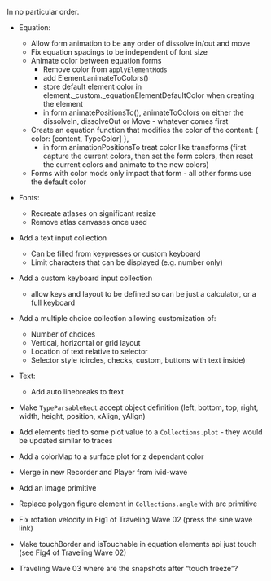 In no particular order.

* Equation:
  - Allow form animation to be any order of dissolve in/out and move
  - Fix equation spacings to be independent of font size
  - Animate color between equation forms
    - Remove color from `applyElementMods`
    - add Element.animateToColors()
    - store default element color in element._custom._equationElementDefaultColor when creating the element
    - in form.animatePositionsTo(), animateToColors on either the dissolveIn, dissolveOut or Move - whatever comes first
  - Create an equation function that modifies the color of the content: { color: [content, TypeColor] },
    - in form.animationPositionsTo treat color like transforms (first capture the current colors, then set the form colors, then reset the current colors and animate to the new colors)
  - Forms with color mods only impact that form - all other forms use the default color

* Fonts:
  - Recreate atlases on significant resize
  - Remove atlas canvases once used

* Add a text input collection
  - Can be filled from keypresses or custom keyboard
  - Limit characters that can be displayed (e.g. number only)

* Add a custom keyboard input collection
  - allow keys and layout to be defined so can be just a calculator, or a full keyboard

* Add a multiple choice collection allowing customization of:
  - Number of choices
  - Vertical, horizontal or grid layout
  - Location of text relative to selector
  - Selector style (circles, checks, custom, buttons with text inside)

* Text:
  - Add auto linebreaks to ftext

* Make `TypeParsableRect` accept object definition (left, bottom, top, right, width, height, position, xAlign, yAlign)
* Add elements tied to some plot value to a `Collections.plot` - they would be updated similar to traces
* Add a colorMap to a surface plot for z dependant color
* Merge in new Recorder and Player from ivid-wave
* Add an image primitive
* Replace polygon figure element in `Collections.angle` with arc primitive
* Fix rotation velocity in Fig1 of Traveling Wave 02 (press the sine wave link)
* Make touchBorder and isTouchable in equation elements api just touch (see Fig4 of Traveling Wave 02)
* Traveling Wave 03 where are the snapshots after “touch freeze”?



